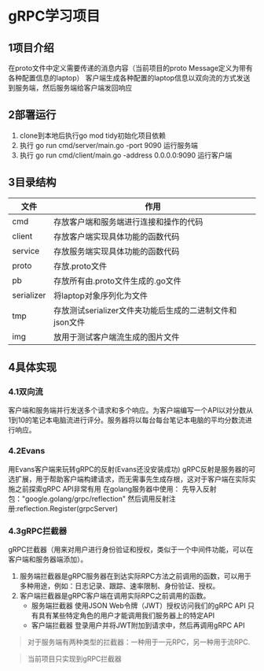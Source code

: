 # gRPC学习项目

## 1项目介绍
在proto文件中定义需要传递的消息内容（当前项目的proto Message定义为带有各种配置信息的laptop）
客户端生成各种配置的laptop信息以双向流的方式发送到服务端，然后服务端给客户端发回响应


## 2部署运行
1. clone到本地后执行go mod tidy初始化项目依赖
2. 执行 go run cmd/server/main.go -port 9090 运行服务端
3. 执行 go run cmd/client/main.go -address 0.0.0.0:9090 运行客户端


## 3目录结构
| 文件       | 作用                                                     |
| ---------- | -------------------------------------------------------- |
| cmd        | 存放客户端和服务端进行连接和操作的代码                   |
| client     | 存放客户端实现具体功能的函数代码                         |
| service    | 存放服务端实现具体功能的函数代码                         |
| proto      | 存放.proto文件                                           |
| pb         | 存放所有由.proto文件生成的.go文件                        |
| serializer | 将laptop对象序列化为文件                                 |
| tmp        | 存放测试serializer文件夹功能后生成的二进制文件和json文件 |
| img        | 放用于测试客户端流生成的图片文件                         |


## 4具体实现

### 4.1双向流
客户端和服务端并行发送多个请求和多个响应。为客户端编写一个API以对分数从1到10的笔记本电脑流进行评分。服务器将以每台每台笔记本电脑的平均分数流进行响应。

### 4.2Evans
用Evans客户端来玩转gRPC的反射(Evans还没安装成功)
gRPC反射是服务器的可选扩展，用于帮助客户端构建请求，而无需事先生成存根，这对于客户端在实际实施之前探索gRPC API非常有用
在golang服务器中使用：
    先导入反射包："google.golang/grpc/reflection"
    然后调用反射注册:reflection.Register(grpcServer)

### 4.3gRPC拦截器
gRPC拦截器（用来对用户进行身份验证和授权，类似于一个中间件功能，可以在客户端和服务器端添加）。
1. 服务端拦截器是gRPC服务器在到达实际RPC方法之前调用的函数，可以用于多种用途，例如：日志记录、跟踪、速率限制、身份验证、授权。
2. 客户端拦截器是gRPC客户端在调用实际RPC之前调用的函数。
    * 服务端拦截器
    使用JSON Web令牌（JWT）授权访问我们的gRPC API
    只有具有某些特定角色的用户才能调用我们服务器上的特定API
    * 客户端拦截器
    登录用户并将JWT附加到请求中，然后再调用gRPC API

> 对于服务端有两种类型的拦截器：一种用于一元RPC，另一种用于流RPC.

> 当前项目只实现到gRPC拦截器

